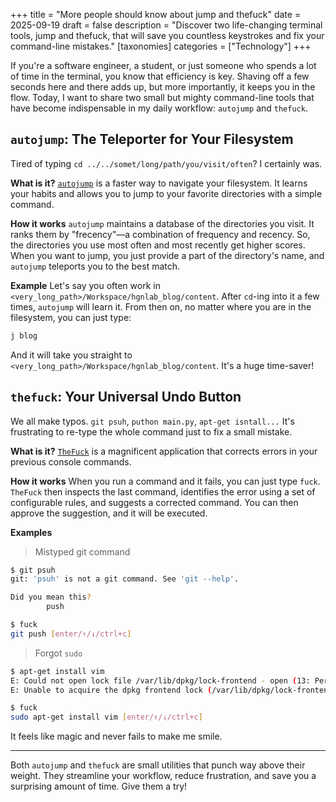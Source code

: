 +++
title = "More people should know about jump and thefuck"
date = 2025-09-19
draft = false
description = "Discover two life-changing terminal tools, jump and thefuck, that will save you countless keystrokes and fix your command-line mistakes."
[taxonomies]
categories = ["Technology"]
+++

If you're a software engineer, a student, or just someone who spends a lot of time in the terminal, you know that efficiency is key. Shaving off a few seconds here and there adds up, but more importantly, it keeps you in the flow. Today, I want to share two small but mighty command-line tools that have become indispensable in my daily workflow: `autojump` and `thefuck`.

## `autojump`: The Teleporter for Your Filesystem

Tired of typing `cd ../../somet/long/path/you/visit/often`? I certainly was.

**What is it?**
[`autojump`](https://github.com/wting/autojump) is a faster way to navigate your filesystem. It learns your habits and allows you to jump to your favorite directories with a simple command.

**How it works**
`autojump` maintains a database of the directories you visit. It ranks them by "frecency"—a combination of frequency and recency. So, the directories you use most often and most recently get higher scores. When you want to jump, you just provide a part of the directory's name, and `autojump` teleports you to the best match.

**Example**
Let's say you often work in `<very_long_path>/Workspace/hgnlab_blog/content`. After `cd`-ing into it a few times, `autojump` will learn it. From then on, no matter where you are in the filesystem, you can just type:

```bash
j blog
```

And it will take you straight to `<very_long_path>/Workspace/hgnlab_blog/content`. It's a huge time-saver!

## `thefuck`: Your Universal Undo Button

We all make typos. `git psuh`, `puthon main.py`, `apt-get isntall...` It's frustrating to re-type the whole command just to fix a small mistake.

**What is it?**
[`TheFuck`](https://github.com/nvbn/thefuck) is a magnificent application that corrects errors in your previous console commands.

**How it works**
When you run a command and it fails, you can just type `fuck`. `TheFuck` then inspects the last command, identifies the error using a set of configurable rules, and suggests a corrected command. You can then approve the suggestion, and it will be executed.

**Examples**

> Mistyped git command
```bash
$ git psuh
git: 'psuh' is not a git command. See 'git --help'.

Did you mean this?
        push

$ fuck
git push [enter/↑/↓/ctrl+c]
```

> Forgot `sudo`
```bash
$ apt-get install vim
E: Could not open lock file /var/lib/dpkg/lock-frontend - open (13: Permission denied)
E: Unable to acquire the dpkg frontend lock (/var/lib/dpkg/lock-frontend), are you root?

$ fuck
sudo apt-get install vim [enter/↑/↓/ctrl+c]
```

It feels like magic and never fails to make me smile.

---

Both `autojump` and `thefuck` are small utilities that punch way above their weight. They streamline your workflow, reduce frustration, and save you a surprising amount of time. Give them a try!

